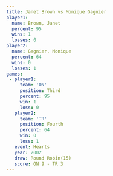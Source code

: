 ```yaml
---
title: Janet Brown vs Monique Gagnier
player1:                
  name: Brown, Janet    
  percent: 95           
  wins: 1               
  losses: 0             
player2:                
  name: Gagnier, Monique
  percent: 64           
  wins: 0               
  losses: 1             
games:
 - player1:         
     team: 'ON'     
     position: Third
     percent: 95    
     win: 1         
     loss: 0        
   player2:          
     team: 'TR'      
     position: Fourth
     percent: 64     
     win: 0          
     loss: 1         
   event: Hearts        
   year: 2002           
   draw: Round Robin(15)
   score: ON 9 - TR 3   
---
```

